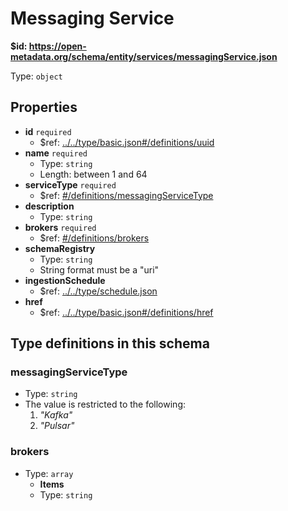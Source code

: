 # Messaging Service

<b id="httpsopen-metadata.orgschemaentityservicesmessagingservice.json">&#36;id: https://open-metadata.org/schema/entity/services/messagingService.json</b>

Type: `object`

## Properties
 - **id** `required`
	 - &#36;ref: [../../type/basic.json#/definitions/uuid](....typebasic.mddefinitionsuuid)
 - **name** `required`
	 - Type: `string`
	 - Length: between 1 and 64
 - **serviceType** `required`
	 - &#36;ref: [#/definitions/messagingServiceType](definitionsmessagingservicetype)
 - **description**
	 - Type: `string`
 - **brokers** `required`
	 - &#36;ref: [#/definitions/brokers](definitionsbrokers)
 - **schemaRegistry**
	 - Type: `string`
	 - String format must be a "uri"
 - **ingestionSchedule**
	 - &#36;ref: [../../type/schedule.json](....typeschedule.md)
 - **href**
	 - &#36;ref: [../../type/basic.json#/definitions/href](....typebasic.mddefinitionshref)


## Type definitions in this schema
### messagingServiceType

 - Type: `string`
 - The value is restricted to the following: 
	 1. _"Kafka"_
	 2. _"Pulsar"_


### brokers

 - Type: `array`
	 - **Items**
	 - Type: `string`


